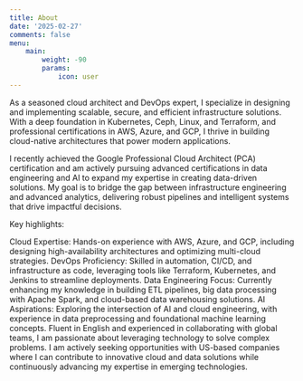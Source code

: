 ```yaml
---
title: About
date: '2025-02-27'
comments: false
menu:
    main: 
        weight: -90
        params:
            icon: user
---
```


As a seasoned cloud architect and DevOps expert, I specialize in designing and implementing scalable, secure, and efficient infrastructure solutions. With a deep foundation in Kubernetes, Ceph, Linux, and Terraform, and professional certifications in AWS, Azure, and GCP, I thrive in building cloud-native architectures that power modern applications.

I recently achieved the Google Professional Cloud Architect (PCA) certification and am actively pursuing advanced certifications in data engineering and AI to expand my expertise in creating data-driven solutions. My goal is to bridge the gap between infrastructure engineering and advanced analytics, delivering robust pipelines and intelligent systems that drive impactful decisions.

Key highlights:

Cloud Expertise: Hands-on experience with AWS, Azure, and GCP, including designing high-availability architectures and optimizing multi-cloud strategies.
DevOps Proficiency: Skilled in automation, CI/CD, and infrastructure as code, leveraging tools like Terraform, Kubernetes, and Jenkins to streamline deployments.
Data Engineering Focus: Currently enhancing my knowledge in building ETL pipelines, big data processing with Apache Spark, and cloud-based data warehousing solutions.
AI Aspirations: Exploring the intersection of AI and cloud engineering, with experience in data preprocessing and foundational machine learning concepts.
Fluent in English and experienced in collaborating with global teams, I am passionate about leveraging technology to solve complex problems. I am actively seeking opportunities with US-based companies where I can contribute to innovative cloud and data solutions while continuously advancing my expertise in emerging technologies.